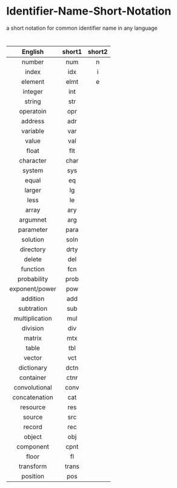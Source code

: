 # Identifier-Name-Short-Notation
a short notation for common identifier name in any language

# 
 English        | short1| short2 |
|:-------------:|:-------------:|:-----:|
|number	| num | n |
|index	|idx | i
|element	|elmt| e
|integer|	int|
|string	|str
|operatoin	|opr
|address	|adr
|variable	|var
|value	|val
|float	|flt
|character	|char
|system	|sys
|equal	|eq
|larger	|lg
|less	|le
|array	|ary
|argumnet	|arg
|parameter	|para
|solution	|soln
|directory	|drty
|delete	|del
|function	|fcn
|probability	|prob
|exponent/power|	pow
|addition	|add
|subtration	|sub
|multiplication	|mul
|division	|div
|matrix	|mtx
|table	|tbl
|vector	|vct
|dictionary	|dctn
|container	|ctnr
|convolutional	|conv
|concatenation	|cat
|resource	|res
|source	|src
|record |rec
|object | obj
|component|cpnt
|floor | fl
|transform|trans
|position|pos

